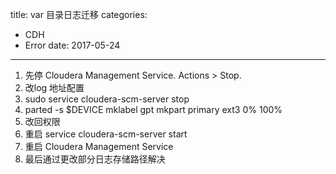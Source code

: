 title: var 目录日志迁移
categories: 
- CDH
- Error
date: 2017-05-24
---
1. 先停  Cloudera Management Service. Actions > Stop.
2. 改log 地址配置
2. sudo service cloudera-scm-server stop
3. parted -s $DEVICE mklabel gpt mkpart primary ext3 0% 100%
4. 改回权限
5. 重启 service cloudera-scm-server start
6. 重启 Cloudera Management Service
7. 最后通过更改部分日志存储路径解决

